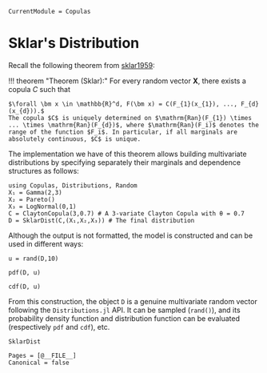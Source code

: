 ```@meta
CurrentModule = Copulas
```

# Sklar's Distribution

Recall the following theorem from [sklar1959](@cite):

!!! theorem "Theorem (Sklar):"
    For every random vector $\bm X$, there exists a copula $C$ such that

    $\forall \bm x \in \mathbb{R}^d, F(\bm x) = C(F_{1}(x_{1}), ..., F_{d}(x_{d})).$
    The copula $C$ is uniquely determined on $\mathrm{Ran}(F_{1}) \times ... \times \mathrm{Ran}(F_{d})$, where $\mathrm{Ran}(F_i)$ denotes the range of the function $F_i$. In particular, if all marginals are absolutely continuous, $C$ is unique.


The implementation we have of this theorem allows building multivariate distributions by specifying separately their marginals and dependence structures as follows:


```@example 2
using Copulas, Distributions, Random
X₁ = Gamma(2,3)
X₂ = Pareto()
X₃ = LogNormal(0,1)
C = ClaytonCopula(3,0.7) # A 3-variate Clayton Copula with θ = 0.7
D = SklarDist(C,(X₁,X₂,X₃)) # The final distribution
```

Although the output is not formatted, the model is constructed and can be used in different ways: 

```@example 2
u = rand(D,10)
```

```@example 2
pdf(D, u)
```
```@example 2
cdf(D, u)
```


From this construction, the object `D` is a genuine multivariate random vector following the `Distributions.jl` API. It can be sampled (`rand()`), and its probability density function and distribution function can be evaluated (respectively `pdf` and `cdf`), etc.


```@docs
SklarDist
```

```@bibliography
Pages = [@__FILE__]
Canonical = false
```